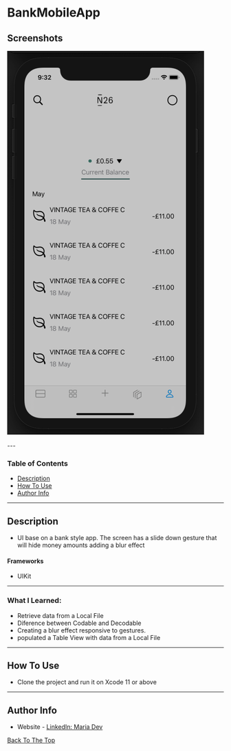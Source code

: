 #   BankMobileApp

## Screenshots

<p float="left">
<img src="https://github.com/mariadev/BankMobileApp/blob/main/ScreenShots/image1.png">
</p>
---

### Table of Contents

- [Description](#description)
- [How To Use](#how-to-use)
- [Author Info](#author-info)

---

## Description

- UI base on a bank style app. The screen has a slide down gesture that will hide  money amounts adding a blur effect

#### Frameworks

- UIKit

---
### What I Learned:
- Retrieve data from a Local File
- Diference between Codable and Decodable
- Creating a blur effect responsive to gestures.
- populated a Table View with data from a Local File
---

## How To Use

- Clone the project and run it on Xcode 11 or above
---

## Author Info

- Website - [LinkedIn: Maria Dev](https://www.linkedin.com/in/mariadev/)

[Back To The Top](#BankMobileApp)
